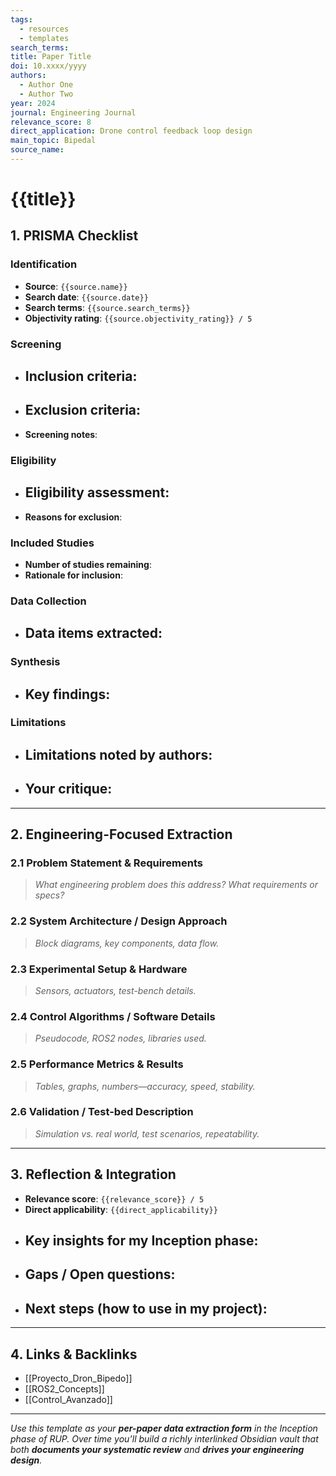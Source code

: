 ```yaml
---
tags:
  - resources
  - templates
search_terms: 
title: Paper Title
doi: 10.xxxx/yyyy
authors:
  - Author One
  - Author Two
year: 2024
journal: Engineering Journal
relevance_score: 8
direct_application: Drone control feedback loop design
main_topic: Bipedal
source_name:
---
```


# {{title}}

## 1. PRISMA Checklist

### Identification  
- **Source**: `{{source.name}}`  
- **Search date**: `{{source.date}}`  
- **Search terms**: `{{source.search_terms}}`  
- **Objectivity rating**: `{{source.objectivity_rating}} / 5`  

### Screening  
- **Inclusion criteria**:  
  -  
- **Exclusion criteria**:  
  -  
- **Screening notes**:  

### Eligibility  
- **Eligibility assessment**:  
  -  
- **Reasons for exclusion**:  

### Included Studies  
- **Number of studies remaining**:  
- **Rationale for inclusion**:  

### Data Collection  
- **Data items extracted**:  
  -  

### Synthesis  
- **Key findings**:  
  -  

### Limitations  
- **Limitations noted by authors**:  
  -  
- **Your critique**:  
  -  

---

## 2. Engineering-Focused Extraction

### 2.1 Problem Statement & Requirements  
> _What engineering problem does this address? What requirements or specs?_

### 2.2 System Architecture / Design Approach  
> _Block diagrams, key components, data flow._

### 2.3 Experimental Setup & Hardware  
> _Sensors, actuators, test-bench details._

### 2.4 Control Algorithms / Software Details  
> _Pseudocode, ROS2 nodes, libraries used._

### 2.5 Performance Metrics & Results  
> _Tables, graphs, numbers—accuracy, speed, stability._

### 2.6 Validation / Test-bed Description  
> _Simulation vs. real world, test scenarios, repeatability._

---

## 3. Reflection & Integration

- **Relevance score**: `{{relevance_score}} / 5`  
- **Direct applicability**: `{{direct_applicability}}`  
- **Key insights for my Inception phase**:  
  -  
- **Gaps / Open questions**:  
  -  
- **Next steps (how to use in my project)**:  
  -  

---

## 4. Links & Backlinks

- [[Proyecto_Dron_Bipedo]]  
- [[ROS2_Concepts]]  
- [[Control_Avanzado]]  

---

*Use this template as your **per-paper data extraction form** in the Inception phase of RUP.  Over time you’ll build a richly interlinked Obsidian vault that both **documents your systematic review** and **drives your engineering design**.*
